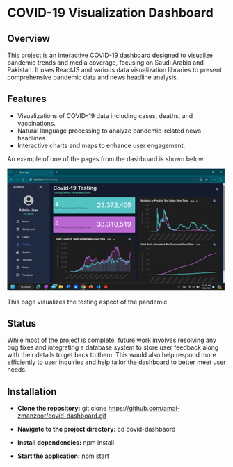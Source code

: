 # COVID-19 Visualization Dashboard

## Overview
This project is an interactive COVID-19 dashboard designed to visualize pandemic trends and media coverage, focusing on Saudi Arabia and Pakistan. It uses ReactJS and various data visualization libraries to present comprehensive pandemic data and news headline analysis.

## Features
- Visualizations of COVID-19 data including cases, deaths, and vaccinations.
- Natural language processing to analyze pandemic-related news headlines.
- Interactive charts and maps to enhance user engagement.

An example of one of the pages from the dashboard is shown below:

<img src="Testing.png" width="500" alt="The Testing Aspect of COVID-19 as shown on the dashboard">

This page visualizes the testing aspect of the pandemic.

## Status 
While most of the project is complete, future work involves resolving any bug fixes and integrating a database system to store user feedback along with their details to get back to them.  This would also help respond more efficiently to user inquiries and help tailor the dashboard to better meet user needs. 

## Installation
- **Clone the repository:**
git clone https://github.com/amal-zmanzoor/covid-dashboard.git

- **Navigate to the project directory:**
cd covid-dashbaord

- **Install dependencies:**
npm install

- **Start the application:**
npm start


